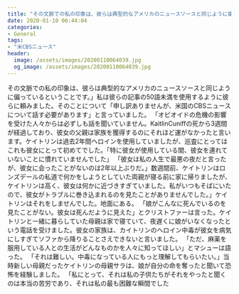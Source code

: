 ```yaml
---
title: "その文脈での私の印象は、彼らは典型的なアメリカのニュースソースと同じように偏っているということです。"
date: 2020-01-10 06:44:04
categories:
- General
tags:
- "米CBSニュース"
header:
  image: /assets/images/20200110064039.jpg
  og_image: /assets/images/20200110064039.jpg
---
```


その文脈での私の印象は、彼らは典型的なアメリカのニュースソースと同じように偏っているということです。」私は彼らの記事の50語未満を使用するように彼らに頼みました。そのことについて「申し訳ありませんが、米国のCBSニュースについて話す必要があります」と言っていました。 「オピオイドの危機の影響を受けた人々からは必ずしも話を聞いていません。KaitlinCuniffの死から3週間が経過しており、彼女の父親は家族を獲得するのにそれほど運がなかったと言います。ケイトリンは過去2年間ヘロインを使用していましたが、巡査にとってはこれも彼女にとって初めてでした。「特に彼女が使用している間、彼女を連れていないことに慣れていませんでした」 「彼女は私の人生で最悪の夜だと言ったが、彼女に会ったことがないのは2年以上ぶりだ。」数週間前、ケイトリンはロンズデールの私道で何かをしようとしていた両親が寝る前に家に帰りましたが、ケイトリンは高く、彼女は何かに近づきすぎていました。私がいつもそばにいたので、彼女がトラブルに巻き込まれるのを見たことがありませんでした。」ケイトリンはそれをしませんでした。地面にある。 「娘がこんなに死んでいるのを見たことがない。彼女は死んだように見えた」とクリストファーは言った。ケイトリンと一緒に暮らしていた母親は家で寝ていて、夜遅くに娘がいなくなったという電話を受けました。彼女の家族は、カイトリンのヘロイン中毒が彼女を病気にしすぎてソファから降りることさえできないと言いました。 「ただ、麻薬を服用している人との生活がどんなものかを人々に知ってほしい」とマシューは語った。 「それは難しい。中毒になっている人にもっと理解してもらいたい。」当時新しい母親だったケイトリンの母親サラは、娘が自分の命を奪ったと聞いて恐怖を経験しました。 「私にとって、それは私の子供たちがそれをやったと聞くのは本当の苦労であり、それは私の最も困難な瞬間でした
